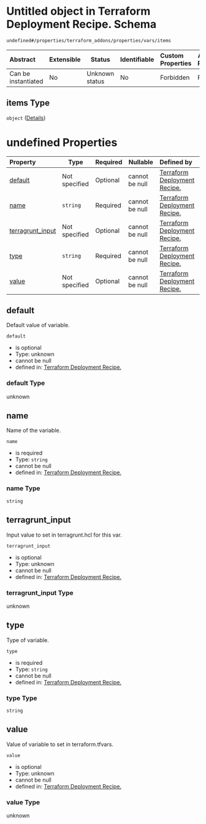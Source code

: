 # Untitled object in Terraform Deployment Recipe. Schema

```txt
undefined#/properties/terraform_addons/properties/vars/items
```




| Abstract            | Extensible | Status         | Identifiable | Custom Properties | Additional Properties | Access Restrictions | Defined In                                                                |
| :------------------ | ---------- | -------------- | ------------ | :---------------- | --------------------- | ------------------- | ------------------------------------------------------------------------- |
| Can be instantiated | No         | Unknown status | No           | Forbidden         | Forbidden             | none                | [deployment.schema.json\*](deployment.schema.json "open original schema") |

## items Type

`object` ([Details](deployment-properties-terraform_addons-properties-vars-items.md))

# undefined Properties

| Property                              | Type          | Required | Nullable       | Defined by                                                                                                                                                                                                             |
| :------------------------------------ | ------------- | -------- | -------------- | :--------------------------------------------------------------------------------------------------------------------------------------------------------------------------------------------------------------------- |
| [default](#default)                   | Not specified | Optional | cannot be null | [Terraform Deployment Recipe.](deployment-properties-terraform_addons-properties-vars-items-properties-default.md "undefined#/properties/terraform_addons/properties/vars/items/properties/default")                   |
| [name](#name)                         | `string`      | Required | cannot be null | [Terraform Deployment Recipe.](deployment-properties-terraform_addons-properties-vars-items-properties-name.md "undefined#/properties/terraform_addons/properties/vars/items/properties/name")                         |
| [terragrunt_input](#terragrunt_input) | Not specified | Optional | cannot be null | [Terraform Deployment Recipe.](deployment-properties-terraform_addons-properties-vars-items-properties-terragrunt_input.md "undefined#/properties/terraform_addons/properties/vars/items/properties/terragrunt_input") |
| [type](#type)                         | `string`      | Required | cannot be null | [Terraform Deployment Recipe.](deployment-properties-terraform_addons-properties-vars-items-properties-type.md "undefined#/properties/terraform_addons/properties/vars/items/properties/type")                         |
| [value](#value)                       | Not specified | Optional | cannot be null | [Terraform Deployment Recipe.](deployment-properties-terraform_addons-properties-vars-items-properties-value.md "undefined#/properties/terraform_addons/properties/vars/items/properties/value")                       |

## default

Default value of variable.


`default`

-   is optional
-   Type: unknown
-   cannot be null
-   defined in: [Terraform Deployment Recipe.](deployment-properties-terraform_addons-properties-vars-items-properties-default.md "undefined#/properties/terraform_addons/properties/vars/items/properties/default")

### default Type

unknown

## name

Name of the variable.


`name`

-   is required
-   Type: `string`
-   cannot be null
-   defined in: [Terraform Deployment Recipe.](deployment-properties-terraform_addons-properties-vars-items-properties-name.md "undefined#/properties/terraform_addons/properties/vars/items/properties/name")

### name Type

`string`

## terragrunt_input

Input value to set in terragrunt.hcl for this var.


`terragrunt_input`

-   is optional
-   Type: unknown
-   cannot be null
-   defined in: [Terraform Deployment Recipe.](deployment-properties-terraform_addons-properties-vars-items-properties-terragrunt_input.md "undefined#/properties/terraform_addons/properties/vars/items/properties/terragrunt_input")

### terragrunt_input Type

unknown

## type

Type of variable.


`type`

-   is required
-   Type: `string`
-   cannot be null
-   defined in: [Terraform Deployment Recipe.](deployment-properties-terraform_addons-properties-vars-items-properties-type.md "undefined#/properties/terraform_addons/properties/vars/items/properties/type")

### type Type

`string`

## value

Value of variable to set in terraform.tfvars.


`value`

-   is optional
-   Type: unknown
-   cannot be null
-   defined in: [Terraform Deployment Recipe.](deployment-properties-terraform_addons-properties-vars-items-properties-value.md "undefined#/properties/terraform_addons/properties/vars/items/properties/value")

### value Type

unknown
